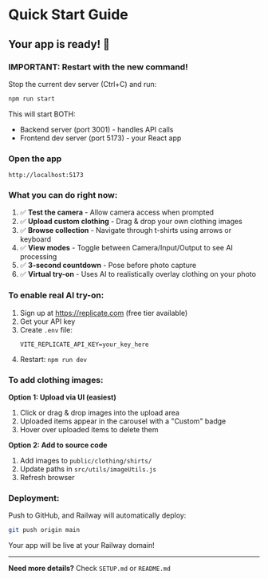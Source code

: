 # Quick Start Guide

## Your app is ready! 🚀

### IMPORTANT: Restart with the new command!

Stop the current dev server (Ctrl+C) and run:
```bash
npm run start
```

This will start BOTH:
- Backend server (port 3001) - handles API calls
- Frontend dev server (port 5173) - your React app

### Open the app
```
http://localhost:5173
```

### What you can do right now:

1. ✅ **Test the camera** - Allow camera access when prompted
2. ✅ **Upload custom clothing** - Drag & drop your own clothing images
3. ✅ **Browse collection** - Navigate through t-shirts using arrows or keyboard
4. ✅ **View modes** - Toggle between Camera/Input/Output to see AI processing
5. ✅ **3-second countdown** - Pose before photo capture
6. ✅ **Virtual try-on** - Uses AI to realistically overlay clothing on your photo

### To enable real AI try-on:

1. Sign up at https://replicate.com (free tier available)
2. Get your API key
3. Create `.env` file:
   ```
   VITE_REPLICATE_API_KEY=your_key_here
   ```
4. Restart: `npm run dev`

### To add clothing images:

**Option 1: Upload via UI (easiest)**
1. Click or drag & drop images into the upload area
2. Uploaded items appear in the carousel with a "Custom" badge
3. Hover over uploaded items to delete them

**Option 2: Add to source code**
1. Add images to `public/clothing/shirts/`
2. Update paths in `src/utils/imageUtils.js`
3. Refresh browser

### Deployment:

Push to GitHub, and Railway will automatically deploy:
```bash
git push origin main
```

Your app will be live at your Railway domain!

---

**Need more details?** Check `SETUP.md` or `README.md`

